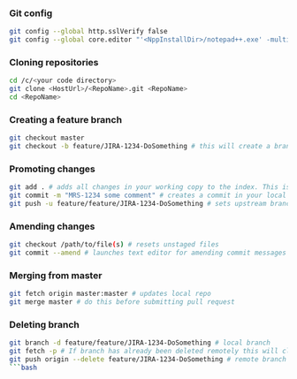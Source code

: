 ### Git config
```bash
git config --global http.sslVerify false
git config --global core.editor "'<NppInstallDir>/notepad++.exe' -multiInst -notabbar -nosession -noPlugin"
```
### Cloning repositories
```bash
cd /c/<your code directory>
git clone <HostUrl>/<RepoName>.git <RepoName>
cd <RepoName>
```
### Creating a feature branch
```bash
git checkout master
git checkout -b feature/JIRA-1234-DoSomething # this will create a branch in your local repo and check it out
```
### Promoting changes
```bash
git add . # adds all changes in your working copy to the index. This is known as staging
git commit -m "MRS-1234 some comment" # creates a commit in your local repository of all the changes in the index
git push -u feature/feature/JIRA-1234-DoSomething # sets upstream branch. Subsequently just use git push
```
### Amending changes
```bash
git checkout /path/to/file(s) # resets unstaged files
git commit --amend # launches text editor for amending commit messages
```
### Merging from master
```bash
git fetch origin master:master # updates local repo
git merge master # do this before submitting pull request
```
### Deleting branch
```bash
git branch -d feature/feature/JIRA-1234-DoSomething # local branch
git fetch -p # If branch has already been deleted remotely this will clean up remote refs
git push origin --delete feature/JIRA-1234-DoSomething # remote branch
```bash
